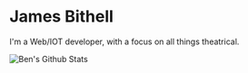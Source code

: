 # James Bithell

I'm a Web/IOT developer, with a focus on all things theatrical. 

![Ben's Github Stats](https://github-readme-stats.vercel.app/api?username=jbithell&count_private=true&show_icons=true)

